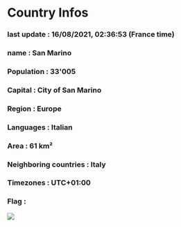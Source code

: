 # Country  Infos
### last update : 16/08/2021, 02:36:53 (France time)

### name : San Marino
### Population : 33'005
### Capital : City of San Marino
### Region : Europe
### Languages : Italian
### Area : 61 km²
### Neighboring countries : Italy
### Timezones : UTC+01:00

### Flag :
![](https://restcountries.eu/data/smr.svg)